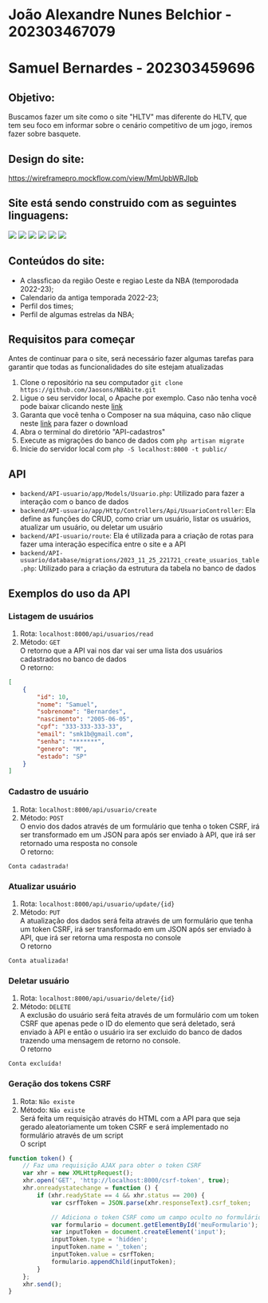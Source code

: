 # João Alexandre Nunes Belchior - 202303467079
# Samuel Bernardes - 202303459696
## Objetivo:
Buscamos fazer um site como o site "HLTV" mas diferente do HLTV, que tem seu foco em informar sobre o cenário competitivo de um jogo, iremos fazer sobre basquete.
## Design do site:
https://wireframepro.mockflow.com/view/MmUpbWRJIpb
## Site está sendo construido com as seguintes linguagens:
<img src="https://img.shields.io/badge/HTML5-E34F26?style=for-the-badge&logo=html5&logoColor=white"> <img src="https://img.shields.io/badge/CSS3-1572B6?style=for-the-badge&logo=css3&logoColor=white"> <img src="https://img.shields.io/badge/JavaScript-323330?style=for-the-badge&logo=javascript&logoColor=F7DF1E"> <img src="https://img.shields.io/badge/laravel-%23FF2D20.svg?style=for-the-badge&logo=laravel&logoColor=white"> <img src="https://img.shields.io/badge/php-%23777BB4.svg?style=for-the-badge&logo=php&logoColor=white"> <img src="https://img.shields.io/badge/mysql-%2300f.svg?style=for-the-badge&logo=mysql&logoColor=white">
## Conteúdos do site: 
* A classficao da região Oeste e regiao Leste da NBA (temporodada 2022-23);
* Calendario da antiga temporada 2022-23;
* Perfil dos times;
* Perfil de algumas estrelas da NBA;
## Requisitos para começar
Antes de continuar para o site, será necessário fazer algumas tarefas para garantir que todas as funcionalidades do site estejam atualizadas
1. Clone o repositório na seu computador `git clone https://github.com/Jaosons/NBAbite.git`
2. Ligue o seu servidor local, o Apache por exemplo. Caso não tenha você pode baixar clicando neste <a href="https://sourceforge.net/projects/wampserver/files/latest/download">link</a>
3. Garanta que você tenha o Composer na sua máquina, caso não clique neste <a href="https://getcomposer.org/Composer-Setup.exe">link</a> para fazer o download
4. Abra o terminal do diretório "API-cadastros"
5. Execute as migrações do banco de dados com `php artisan migrate`
6. Inicie do servidor local com `php -S localhost:8000 -t public/`
## API
* `backend/API-usuario/app/Models/Usuario.php`: Utilizado para fazer a interação com o banco de dados
* `backend/API-usuario/app/Http/Controllers/Api/UsuarioController`: Ela define as funções do CRUD, como criar um usuário, listar os usuários, atualizar um usuário, ou deletar um usuário
* `backend/API-usuario/route`: Ela é utilizada para a criação de rotas para fazer uma interação especifíca entre o site e a API
* `backend/API-usuario/database/migrations/2023_11_25_221721_create_usuarios_table.php`: Utilizado para a criação da estrutura da tabela no banco de dados
## Exemplos do uso da API
### Listagem de usuários
1. Rota: `localhost:8000/api/usuarios/read`
2. Método: `GET`<br>
O retorno que a API vai nos dar vai ser uma lista dos usuários cadastrados no banco de dados<br>
O retorno:
```JSON
[
    {
        "id": 10,
        "nome": "Samuel",
        "sobrenome": "Bernardes",
        "nascimento": "2005-06-05",
        "cpf": "333-333-333-33",
        "email": "smk1b@gmail.com",
        "senha": "*******",
        "genero": "M",
        "estado": "SP"
    }
]
```
### Cadastro de usuário
1. Rota: `localhost:8000/api/usuario/create`
2. Método: `POST`<br>
O envio dos dados através de um formulário que tenha o token CSRF, irá ser transformado em um JSON para após ser enviado à API, que irá ser retornado uma resposta no console<br>
O retorno:
```
Conta cadastrada!
```
### Atualizar usuário
1. Rota: `localhost:8000/api/usuario/update/{id}`
2. Método: `PUT`<br>
A atualização dos dados será feita através de um formulário que tenha um token CSRF, irá ser transformado em um JSON após ser enviado à API, que irá ser retorna uma resposta no console<br>
O retorno
```
Conta atualizada!
```
### Deletar usuário
1. Rota: `localhost:8000/api/usuario/delete/{id}`
2. Método: `DELETE`<br>
A exclusão do usuário será feita através de um formulário  com um token CSRF que apenas pede o ID do elemento que será deletado, será enviado à API e então o usuário ira ser excluido do banco de dados trazendo uma mensagem de retorno no console.<br>
O retorno
```
Conta excluída!
```
### Geração dos tokens CSRF
1. Rota: `Não existe`
2. Método: `Não existe` <br>
Será feita um requisição através do HTML com a API para que seja gerado aleatoriamente um token CSRF e será implementado no formulário através de um script<br>
O script
```javascript
function token() {
    // Faz uma requisição AJAX para obter o token CSRF
    var xhr = new XMLHttpRequest();
    xhr.open('GET', 'http://localhost:8000/csrf-token', true);
    xhr.onreadystatechange = function () {
        if (xhr.readyState == 4 && xhr.status == 200) {
            var csrfToken = JSON.parse(xhr.responseText).csrf_token;

            // Adiciona o token CSRF como um campo oculto no formulário
            var formulario = document.getElementById('meuFormulario');
            var inputToken = document.createElement('input');
            inputToken.type = 'hidden';
            inputToken.name = '_token';
            inputToken.value = csrfToken;
            formulario.appendChild(inputToken);
        }
    };
    xhr.send();
}
```
